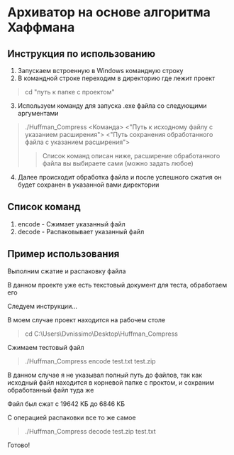 # Архиватор на основе алгоритма Хаффмана

## Инструкция по использованию
1) Запускаем встроенную в Windows командную строку
2) В командной строке переходим в директорию где лежит проект
> cd "путь к папке с проектом"
3) Используем команду для запуска .exe файла со следующими аргументами
> ./Huffman_Compress <Команда> <"Путь к исходному файлу с указанием расширения"> <"Путь сохранения обработанного файла с указанием расширения">
>> Список команд описан ниже, расширение обработанного файла вы выбираете сами (можно задать любое)
4) Далее происходит обработка файла и после успешного сжатия он будет сохранен в указанной вами директории

## Список команд
1) encode - Сжимает указанный файл
2) decode - Распаковывает указанный файл

## Пример использования
Выполним сжатие и распаковку файла

В данном проекте уже есть текстовый документ для теста, обработаем его

Следуем инструкции...

В моем случае проект находится на рабочем столе
> cd C:\Users\Dvnissimo\Desktop\Huffman_Compress

Сжимаем тестовый файл
> ./Huffman_Compress encode test.txt test.zip

В данном случае я не указывал полный путь до файлов, так как исходный файл находится в корневой папке с проктом, и сохраним обработанный файл туда же

Файл был сжат с 19642 КБ до 6846 КБ

С операцией распаковки все то же самое
> ./Huffman_Compress decode test.zip test.txt

Готово!
